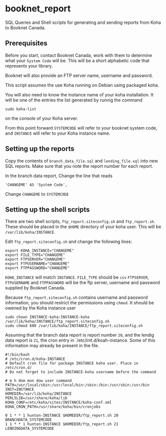 # booknet_report

SQL Queries and Shell scripts for generating and sending reports from Koha to Booknet Canada.

## Prerequisites

Before you start, contact Booknet Canada, work with them to determine what your `System Code` will be. This will be a short alphabetic code that represents your library.

Booknet will also provide an FTP server name, username and password.

This script assumes the use Koha running on Debian using packaged koha.

You will also need to know the instance name of your koha installation. It will be one of the entries the list generated by runnig the command 

    sudo koha-list

on the console of your Koha server.

From this point forward `SYSTEMCODE` will refer to your booknet system code, and `INSTANCE` will refer to your Koha instance name.

## Setting up the reports

Copy the contents of `branch_data_file.sql` and `lending_file.sql` into new SQL reports. Make sure that you note the report number for each report.

In the branch data report, Change the line that reads
 
    'CHANGEME' AS 'System Code',

Change `CHANGEME` to `SYSTEMCODE`


## Setting up the shell scripts

There are two shell scripts, `ftp_report.siteconfig.sh` and `ftp_report.sh`. These should be placed in the `$HOME` directory of your koha user. This will be `/var/lib/koha/INSTANCE`.



Edit `ftp_report.siteconfig.sh` and change the following lines:

    export KOHA_INSTANCE="CHANGEME"
    export FILE_TYPE="CHANGEME"  
    export FTPSERVER="CHANGEME"
    export FTPUSERNAME="CHANGEME"
    export FTPPASSWORD="CHANGEME"


`KOHA_INSTANCE` will match `INSTANCE`.
`FILE_TYPE` should be `csv`
`FTPSERVER`, `FTPUSERNAME` and `FTPPASSWORD` will be the ftp server, username and password supplied by Booknet Canada.

Because `ftp_report.siteconfig.sh` contains username and password information, you should restrict the permissions using `chmod`. It should be owened by the Koha instance user

    sudo chown INSTANCE-koha:INSTANCE-koha /var/lib/koha/INSTANCE/ftp_report.siteconfig.sh
    sudo chmod 600 /var/lib/koha/INSTANCE/ftp_report.siteconfig.sh

Assuming that the branch data report is report number `20`, and the lendig data report is `21`, the cron entry in `/etc/init.d/koah-instance. Some of this information may already be present in the file.


    #!/bin/bash
    # /etc/cron.d/koha-INSTANCE
    # Default cron file for package INSTANCE koha user. Place in /etc/cron.d/
    # Do not forget to include INSTANCE-koha username before the command

    # m h dom mon dow user command
    PATH=/usr/local/sbin:/usr/local/bin:/sbin:/bin:/usr/sbin:/usr/bin
    INST=INSTANCE
    HOMEDIR=/var/lib/koha/INSTANCE
    PERL5LIB=/usr/share/koha/lib
    KOHA_CONF=/etc/koha/sites/INSTANCE/koha-conf.xml
    KOHA_CRON_PATH=/usr/share/koha/bin/cronjobs

    0 1 * * 1 hunton-INSTANCE $HOMEDIR/ftp_report.sh 20 BRANCHDATA_SYSTEMCODE
    1 1 * * 1 hunton-INSTANCE $HOMEDIR/ftp_report.sh 21 LENDINGDATA_SYSTEMCODE

